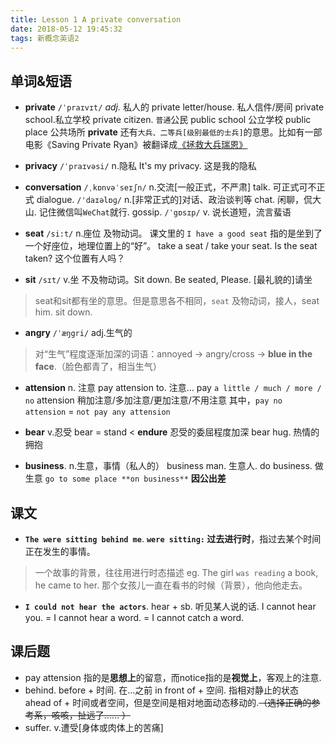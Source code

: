```yaml
---
title: Lesson 1 A private conversation
date: 2018-05-12 19:45:32
tags: 新概念英语2 
---
```

## 单词&短语
+  **private** `/ˈpraɪvɪt/`  *adj.*  私人的
private letter/house. 私人信件/房间
private school.私立学校
private citizen. `普通`公民
public school 公立学校
public place 公共场所
**private** 还有`大兵、二等兵[级别最低的士兵]`的意思。比如有一部电影《Saving Private Ryan》被翻译成[《拯救大兵瑞恩》](https://movie.douban.com/subject/1292849/)

- **privacy** `/ˈpraɪvəsi/` n.隐私
It's my privacy. 这是我的隐私

- **conversation** `/ˌkɒnvəˈseɪʃn/` n.交流[一般正式，不严肃]
talk. 可正式可不正式
dialogue. `/'daɪəlɒɡ/` n.[非常正式的]对话、政治谈判等
chat. 闲聊，侃大山. 记住微信叫`WeChat`就行. 
gossip. `/ˈgɒsɪp/` v. 说长道短，流言蜚语

- **seat** `/si:t/` n.座位 
及物动词。
课文里的 `I have a good seat` 指的是坐到了一个好座位，地理位置上的“好”。
take a seat / take your seat. 
Is the seat taken? 这个位置有人吗？

- **sit** `/sɪt/` v.坐
不及物动词。Sit down.
Be seated, Please. [最礼貌的]请坐
>seat和sit都有坐的意思。但是意思各不相同，`seat` 及物动词，接人，seat him. sit down. 

- **angry** `/ˈæŋgri/` adj.生气的
>对“生气”程度逐渐加深的词语：annoyed -> angry/cross -> **blue in the face**.（脸色都青了，相当生气）

- **attension** n. 注意
pay attension to. 注意...
pay `a little / much / more / no` attension 稍加注意/多加注意/更加注意/不用注意
其中，`pay no attension` = `not pay any attension`

- **bear** v.忍受 
bear = stand < **endure** 忍受的委屈程度加深
bear hug. 热情的拥抱

- **business**. n.生意，事情（私人的）
business man. 生意人. do business. 做生意
`go to some place **on business**` **因公出差**

## 课文
- **`The were sitting behind me`**.
**`were sitting:` 过去进行时**，指过去某个时间正在发生的事情。
>一个故事的背景，往往用进行时态描述
eg. The girl `was reading` a book, he came to her. 那个女孩儿一直在看书的时候（背景），他向他走去。

- **`I could not hear the actors`**.
hear + sb. 听见某人说的话.
I cannot hear you. = I cannot hear a word. = I cannot catch a word.

## 课后题
- pay attension 指的是**思想上**的留意，而notice指的是**视觉上**，客观上的注意.
- behind. 
before + 时间. 在...之前
in front of + 空间. 指相对静止的状态 
ahead of + 时间或者空间，但是空间是相对地面动态移动的.~~（选择正确的参考系，咳咳，扯远了…… ）~~
- suffer. v.遭受[身体或肉体上的苦痛]
